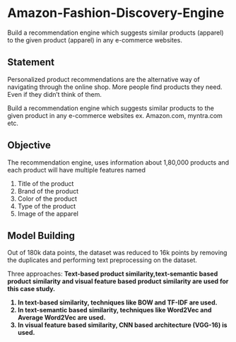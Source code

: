 # Amazon-Fashion-Discovery-Engine
Build a recommendation engine which suggests similar products (apparel) to the given product (apparel) in any e-commerce websites.
## Statement

Personalized product recommendations are the alternative way of navigating through the online shop. More people find products they need. Even if they didn’t think of them.

Build a recommendation engine which suggests  similar products to the given product  in any e-commerce websites ex. Amazon.com, myntra.com etc.

## Objective 

The recommendation engine, uses information about 1,80,000 products and  each product will have multiple features named

1. Title of the product  
2. Brand of the product
3. Color of the product
4. Type of the product
5. Image of the apparel

## Model Building

Out of 180k data points, the dataset was reduced to 16k points by removing the duplicates and performing text preprocessing on the dataset.

Three approaches: <b> Text-based product similarity,text-semantic based product similarity and visual feature based product similarity are used for this case study.</b>
<b>
1. In text-based similarity, techniques like BOW and TF-IDF are used.
2. In text-semantic based similarity, techniques like Word2Vec and Average Word2Vec are used.
3. In visual feature based similarity, CNN based architecture (VGG-16) is used.
</b>
